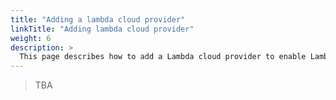 ```yaml
---
title: "Adding a lambda cloud provider"
linkTitle: "Adding lambda cloud provider"
weight: 6
description: >
  This page describes how to add a Lambda cloud provider to enable Lambda applications.
---
```


> TBA
